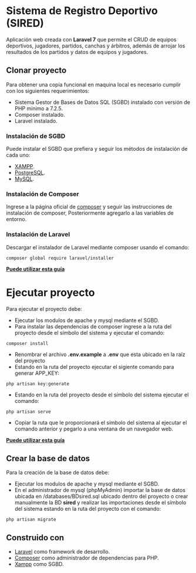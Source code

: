 
# Sistema de Registro Deportivo (SIRED)

Aplicación web creada con **Laravel 7** que permite el CRUD de equipos deportivos, jugadores, partidos, canchas y árbitros, además de arrojar los resultados de los partidos y datos de equipos y jugadores.

## Clonar proyecto

Para obtener una copia funcional en maquina local es necesario cumplir con los siguientes requerimientos:

- Sistema Gestor de Bases de Datos SQL (SGBD) instalado con versión de PHP mínimo a 7.2.5.
- Composer instalado.
- Laravel instalado.


### Instalación de SGBD

Puede instalar el SGBD que prefiera y seguir los métodos de instalación de cada uno:

- [XAMPP](https://www.apachefriends.org/es/index.html).
- [PostgreSQL](https://www.postgresql.org/download/).
- [MySQL](https://www.mysql.com/downloads/).

### Instalación de Composer

Ingrese a la página oficial de [composer](https://getcomposer.org/download/) y seguir las instrucciones de instalación de composer, Posteriormente agregarlo a las variables de entorno.

### Instalación de Laravel

Descargar el instalador de Laravel mediante composer usando el comando:
```
composer global require laravel/installer
```
**[Puede utilizar esta guía](https://laravel.com/docs/7.x)**

# Ejecutar proyecto

Para ejecutar el proyecto debe:

- Ejecutar los modulos de apache y mysql mediante el SGBD.
- Para instalar las dependencias de composer ingrese a la ruta del proyecto desde el símbolo del sistema y ejecutar el comando: 
```
composer install
```

- Renombrar el archivo **.env.example** a **.env** que esta ubicado en la raíz del proyecto
- Estando en la ruta del proyecto ejecutar el sigiente comando para generar APP_KEY:
```
php artisan key:generate
```
- Estando en la ruta del proyecto desde el símbolo del sistema ejecutar el comando:
```
php artisan serve
```
- Copiar la ruta que le proporcionará el símbolo del sistema al ejecutar el comando anterior y pegarlo a una ventana de un navegador web.

**[Puede utilizar esta guía](https://visioncodigo.com/blog/como-clonar-un-repositorio-de-laravel-de-github-o-gitlab-sin-problemas)**

## Crear la base de datos

Para la creación de la base de datos debe: 

- Ejecutar los modulos de apache y mysql mediante el SGBD.
- En el administrador de mysql (phpMyAdmin) importar la base de datos ubicada en /databases/BDsired.sql ubicado dentro del proyecto o crear manualmente la BD **sired** y realizar las importaciones desde el símbolo del sistema estando en la ruta del proyecto con el comando: 
```
php artisan migrate
```

## Construido con 

- [Laravel](https://laravel.com) como framework de desarrollo.
- [Composer](https://getcomposer.org) como administrador de dependencias para PHP.
- [Xampp](https://www.apachefriends.org/es/index.html) como SGBD.

